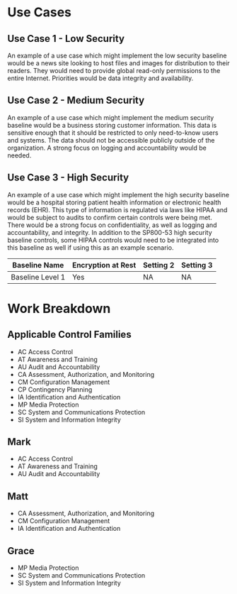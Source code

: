 # Use Cases
## Use Case 1 - Low Security
An example of a use case which might implement the low security baseline would be a news site looking to host files and images for distribution to their readers. They would need to provide global read-only permissions to the entire Internet. Priorities would be data integrity and availability. 

## Use Case 2 - Medium Security
An example of a use case which might implement the medium security baseline would be a business storing customer information. This data is sensitive enough that it should be restricted to only need-to-know users and systems. The data should not be accessible publicly outside of the organization. A strong focus on logging and accountability would be needed. 

## Use Case 3 - High Security
An example of a use case which might implement the high security baseline would be a hospital storing patient health information or electronic health records (EHR). This type of information is regulated via laws like HIPAA and would be subject to audits to confirm certain controls were being met. There would be a strong focus on confidentiality, as well as logging and accountability, and integrity. In addition to the SP800-53 high security baseline controls, some HIPAA controls would need to be integrated into this baseline as well if using this as an example scenario. 

|Baseline Name|Encryption at Rest|Setting 2|Setting 3|
|-------------|-------------------|----------|------|
|Baseline Level 1|Yes|NA|NA|

# Work Breakdown
## Applicable Control Families
- AC Access Control
- AT Awareness and Training
- AU Audit and Accountability
- CA Assessment, Authorization, and Monitoring
- CM Configuration Management
- CP Contingency Planning
- IA Identification and Authentication
- MP Media Protection
- SC System and Communications Protection
- SI System and Information Integrity

## Mark
- AC Access Control
- AT Awareness and Training
- AU Audit and Accountability

## Matt
- CA Assessment, Authorization, and Monitoring
- CM Configuration Management
- IA Identification and Authentication

## Grace
- MP Media Protection
- SC System and Communications Protection
- SI System and Information Integrity
